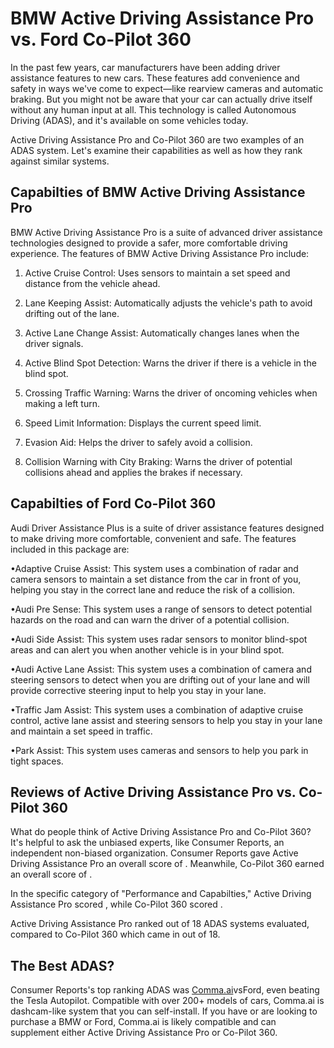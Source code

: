 # BMW Active Driving Assistance Pro vs. Ford Co-Pilot 360

In the past few years, car manufacturers have been adding driver assistance features to new cars. These features add convenience and safety in ways we've come to expect—like rearview cameras and automatic braking. But you might not be aware that your car can actually drive itself without any human input at all. This technology is called Autonomous Driving (ADAS), and it's available on some vehicles today.

Active Driving Assistance Pro and Co-Pilot 360 are two examples of an ADAS system. Let's examine their capabilities as well as how they rank against similar systems.

## Capabilties of BMW Active Driving Assistance Pro

BMW Active Driving Assistance Pro is a suite of advanced driver assistance technologies designed to provide a safer, more comfortable driving experience. The features of BMW Active Driving Assistance Pro include:

1. Active Cruise Control: Uses sensors to maintain a set speed and distance from the vehicle ahead.

2. Lane Keeping Assist: Automatically adjusts the vehicle&#39;s path to avoid drifting out of the lane.

3. Active Lane Change Assist: Automatically changes lanes when the driver signals.

4. Active Blind Spot Detection: Warns the driver if there is a vehicle in the blind spot.

5. Crossing Traffic Warning: Warns the driver of oncoming vehicles when making a left turn.

6. Speed Limit Information: Displays the current speed limit.

7. Evasion Aid: Helps the driver to safely avoid a collision.

8. Collision Warning with City Braking: Warns the driver of potential collisions ahead and applies the brakes if necessary.

## Capabilties of Ford Co-Pilot 360

Audi Driver Assistance Plus is a suite of driver assistance features designed to make driving more comfortable, convenient and safe. The features included in this package are:

•Adaptive Cruise Assist: This system uses a combination of radar and camera sensors to maintain a set distance from the car in front of you, helping you stay in the correct lane and reduce the risk of a collision.

•Audi Pre Sense: This system uses a range of sensors to detect potential hazards on the road and can warn the driver of a potential collision.

•Audi Side Assist: This system uses radar sensors to monitor blind-spot areas and can alert you when another vehicle is in your blind spot.

•Audi Active Lane Assist: This system uses a combination of camera and steering sensors to detect when you are drifting out of your lane and will provide corrective steering input to help you stay in your lane.

•Traffic Jam Assist: This system uses a combination of adaptive cruise control, active lane assist and steering sensors to help you stay in your lane and maintain a set speed in traffic.

•Park Assist: This system uses cameras and sensors to help you park in tight spaces.

## Reviews of Active Driving Assistance Pro vs. Co-Pilot 360
What do people think of Active Driving Assistance Pro and Co-Pilot 360? It's helpful to ask the unbiased experts, like Consumer Reports, an independent non-biased organization. Consumer Reports gave Active Driving Assistance Pro an overall score of . Meanwhile, Co-Pilot 360 earned an overall score of .

In the specific category of "Performance and Capabilties," Active Driving Assistance Pro scored , while Co-Pilot 360 scored .

Active Driving Assistance Pro ranked  out of 18 ADAS systems evaluated, compared to Co-Pilot 360 which came in  out of 18.

## The Best ADAS?
Consumer Reports's top ranking ADAS was [Comma.ai](https://comma.ai?utm_medium=ref&utm_source=jwith&utm_campaign=BMW)vsFord, even beating the Tesla Autopilot. Compatible with over 200+ models of cars, Comma.ai is dashcam-like system that you can self-install. If you have or are looking to purchase a BMW or Ford, Comma.ai is likely compatible and can supplement either Active Driving Assistance Pro or Co-Pilot 360. 

